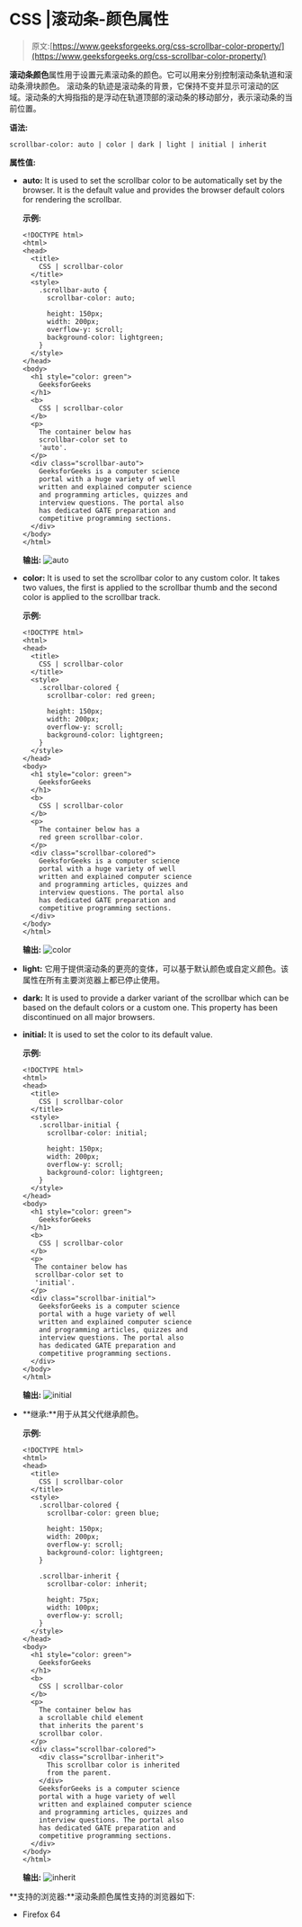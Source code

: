 # CSS |滚动条-颜色属性

> 原文:[https://www.geeksforgeeks.org/css-scrollbar-color-property/](https://www.geeksforgeeks.org/css-scrollbar-color-property/)

**滚动条颜色**属性用于设置元素滚动条的颜色。它可以用来分别控制滚动条轨道和滚动条滑块颜色。
滚动条的轨迹是滚动条的背景，它保持不变并显示可滚动的区域。滚动条的大拇指指的是浮动在轨道顶部的滚动条的移动部分，表示滚动条的当前位置。

**语法:**

```
scrollbar-color: auto | color | dark | light | initial | inherit
```

**属性值:**

*   **auto:** It is used to set the scrollbar color to be automatically set by the browser. It is the default value and provides the browser default colors for rendering the scrollbar.

    **示例:**

    ```
    <!DOCTYPE html>
    <html>
    <head>
      <title>
        CSS | scrollbar-color
      </title>
      <style>
        .scrollbar-auto {
          scrollbar-color: auto;

          height: 150px;
          width: 200px;
          overflow-y: scroll;
          background-color: lightgreen;
        }
      </style>
    </head>
    <body>
      <h1 style="color: green">
        GeeksforGeeks
      </h1>
      <b>
        CSS | scrollbar-color
      </b>
      <p>
        The container below has
        scrollbar-color set to 
        'auto'.
      </p>
      <div class="scrollbar-auto">
        GeeksforGeeks is a computer science
        portal with a huge variety of well
        written and explained computer science
        and programming articles, quizzes and
        interview questions. The portal also
        has dedicated GATE preparation and
        competitive programming sections.
      </div>
    </body>
    </html>
    ```

    **输出:**
    ![auto](img/490391a21548589bfbf361910c090a1c.png)

*   **color:** It is used to set the scrollbar color to any custom color. It takes two values, the first is applied to the scrollbar thumb and the second color is applied to the scrollbar track.

    **示例:**

    ```
    <!DOCTYPE html>
    <html>
    <head>
      <title>
        CSS | scrollbar-color
      </title>
      <style>
        .scrollbar-colored {
          scrollbar-color: red green;

          height: 150px;
          width: 200px;
          overflow-y: scroll;
          background-color: lightgreen; 
        }
      </style>
    </head>
    <body>
      <h1 style="color: green">
        GeeksforGeeks
      </h1>
      <b>
        CSS | scrollbar-color
      </b>
      <p>
        The container below has a
        red green scrollbar-color.
      </p>
      <div class="scrollbar-colored">
        GeeksforGeeks is a computer science
        portal with a huge variety of well
        written and explained computer science
        and programming articles, quizzes and
        interview questions. The portal also
        has dedicated GATE preparation and
        competitive programming sections.
      </div>
    </body>
    </html>
    ```

    **输出:**
    ![color](img/6bf6dc91a2003b04cd934f1d57d2fb1d.png)

*   **light:** 它用于提供滚动条的更亮的变体，可以基于默认颜色或自定义颜色。该属性在所有主要浏览器上都已停止使用。
*   **dark:** It is used to provide a darker variant of the scrollbar which can be based on the default colors or a custom one. This property has been discontinued on all major browsers.
*   **initial:** It is used to set the color to its default value.

    **示例:**

    ```
    <!DOCTYPE html>
    <html>
    <head>
      <title>
        CSS | scrollbar-color
      </title>
      <style>
        .scrollbar-initial {
          scrollbar-color: initial;

          height: 150px;
          width: 200px;
          overflow-y: scroll;
          background-color: lightgreen;
        }
      </style>
    </head>
    <body>
      <h1 style="color: green">
        GeeksforGeeks
      </h1>
      <b>
        CSS | scrollbar-color
      </b>
      <p>
       The container below has
       scrollbar-color set to
       'initial'.
      </p>
      <div class="scrollbar-initial">
        GeeksforGeeks is a computer science
        portal with a huge variety of well
        written and explained computer science
        and programming articles, quizzes and
        interview questions. The portal also
        has dedicated GATE preparation and
        competitive programming sections.
      </div>
    </body>
    </html>
    ```

    **输出:**
    ![initial](img/6deca50e837ae3b8e1dac162e928f3f9.png)

*   **继承:**用于从其父代继承颜色。

    **示例:**

    ```
    <!DOCTYPE html>
    <html>
    <head>
      <title>
        CSS | scrollbar-color
      </title>
      <style>
        .scrollbar-colored {
          scrollbar-color: green blue;

          height: 150px;
          width: 200px;
          overflow-y: scroll;
          background-color: lightgreen;
        }

        .scrollbar-inherit {
          scrollbar-color: inherit;

          height: 75px;
          width: 100px;
          overflow-y: scroll;
        }
      </style>
    </head>
    <body>
      <h1 style="color: green">
        GeeksforGeeks
      </h1>
      <b>
        CSS | scrollbar-color
      </b>
      <p>
        The container below has
        a scrollable child element
        that inherits the parent's
        scrollbar color.
      </p>
      <div class="scrollbar-colored">
        <div class="scrollbar-inherit">
          This scrollbar color is inherited
          from the parent.
        </div>
        GeeksforGeeks is a computer science
        portal with a huge variety of well
        written and explained computer science
        and programming articles, quizzes and
        interview questions. The portal also
        has dedicated GATE preparation and
        competitive programming sections.
      </div>
    </body>
    </html>
    ```

    **输出:**
    ![inherit](img/95506c879d0927bc6d41f859cae7bbe7.png)

**支持的浏览器:**滚动条颜色属性支持的浏览器如下:

*   Firefox 64